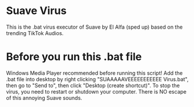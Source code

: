 # Suave Virus
This is the .bat virus executor of Suave by El Alfa (sped up) based on the trending TikTok Audios.

# Before you run this .bat file

Windows Media Player recommended before running this script!
Add the .bat file into desktop by right clicking "SUAAAAAVEEEEEEEEEEE Virus.bat", then go to "Send to", then click "Desktop (create shortcut)".
To stop the virus, you need to restart or shutdown your computer. There is NO escape of this annoying Suave sounds.
